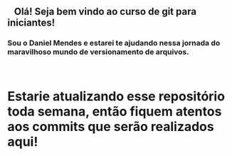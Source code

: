 ## <img src="https://raw.githubusercontent.com/kaueMarques/kaueMarques/master/hi.gif" width="10px"> Olá! Seja bem vindo ao curso de git para iniciantes!
### Sou o Daniel Mendes e estarei te ajudando nessa jornada do maravilhoso mundo de versionamento de arquivos.

<br>

# Estarie atualizando esse repositório toda semana, então fiquem atentos aos **commits** que serão realizados aqui!

<br><br>